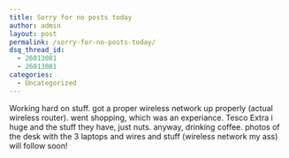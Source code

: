 ```yaml
---
title: Sorry for no posts today
author: admin
layout: post
permalink: /sorry-for-no-posts-today/
dsq_thread_id:
  - 26013081
  - 26013081
categories:
  - Uncategorized
---
```

Working hard on stuff. got a proper wireless network up properly (actual wireless router). went shopping, which was an experiance. Tesco Extra i huge and the stuff they have, just nuts. anyway, drinking coffee. photos of the desk with the 3 laptops and wires and stuff (wireless network my ass) will follow soon!